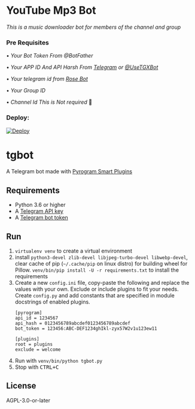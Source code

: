 # YouTube Mp3 Bot

_This is a music downloader bot for 
members of the channel and group_

### Pre Requisites 

• _Your Bot Token From @BotFather_

• _Your APP ID And API Harsh From [Telegram](http://www.my.telegram.org) or [@UseTGXBot](http://www.telegram.dog/UseTGXBot)_

• _Your telegram id from [Rose Bot](https://t.me/MissRose_bot)_

• _Your Group ID_

• _Channel Id This is Not required_ 🤷

### Deploy:
[![Deploy](https://www.herokucdn.com/deploy/button.svg)](https://heroku.com/deploy?template=https://github.com/Galib792/YTtoMP3)

# tgbot

A Telegram bot made with [Pyrogram Smart Plugins](https://docs.pyrogram.org/topics/smart-plugins)

## Requirements

- Python 3.6 or higher
- A [Telegram API key](//docs.pyrogram.org/intro/setup#api-keys)
- A [Telegram bot token](//t.me/botfather)

## Run

1. `virtualenv venv` to create a virtual environment
2. install `python3-devel zlib-devel libjpeg-turbo-devel libwebp-devel`,
   clear cache of pip (`~/.cache/pip` on linux distro)
   for building wheel for Pillow.
   `venv/bin/pip install -U -r requirements.txt` to install the requirements
3. Create a new `config.ini` file, copy-paste the following and replace the
   values with your own. Exclude or include plugins to fit your needs.
   Create `config.py` and add constants that are specified in module docstrings
   of enabled plugins.
   ```
   [pyrogram]
   api_id = 1234567
   api_hash = 0123456789abcdef0123456789abcdef
   bot_token = 123456:ABC-DEF1234ghIkl-zyx57W2v1u123ew11

   [plugins]
   root = plugins
   exclude = welcome
   ```
4. Run with `venv/bin/python tgbot.py`
5. Stop with <kbd>CTRL+C</kbd>

## License

AGPL-3.0-or-later
